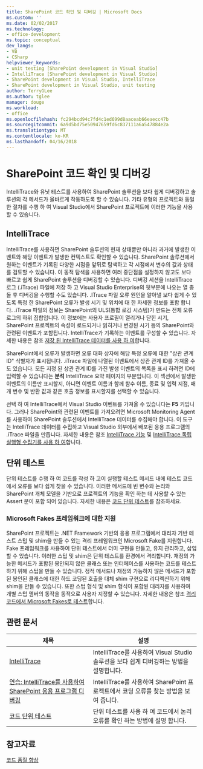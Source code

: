 ```yaml
---
title: SharePoint 코드 확인 및 디버깅 | Microsoft Docs
ms.custom: ''
ms.date: 02/02/2017
ms.technology:
- office-development
ms.topic: conceptual
dev_langs:
- VB
- CSharp
helpviewer_keywords:
- unit testing [SharePoint development in Visual Studio]
- IntelliTrace [SharePoint development in Visual Studio]
- SharePoint development in Visual Studio, IntelliTrace
- SharePoint development in Visual Studio, unit testing
author: TerryGLee
ms.author: tglee
manager: douge
ms.workload:
- office
ms.openlocfilehash: fc294bcd94c7fd4c1ed699d8aaceab66eaecc47b
ms.sourcegitcommit: 6a9d5bd75e50947659fd6c837111a6a547884e2a
ms.translationtype: MT
ms.contentlocale: ko-KR
ms.lasthandoff: 04/16/2018
---
```

# <a name="verifying-and-debugging-sharepoint-code"></a>SharePoint 코드 확인 및 디버깅
 
IntelliTrace와 유닛 테스트를 사용하여 SharePoint 솔루션을 보다 쉽게 디버깅하고 솔루션의 각 메서드가 올바르게 작동하도록 할 수 있습니다. 기타 유형의 프로젝트와 동일한 절차를 수행 하 여 Visual Studio에서 SharePoint 프로젝트에 이러한 기능을 사용할 수 있습니다.

## <a name="intellitrace"></a>IntelliTrace

IntelliTrace를 사용하면 SharePoint 솔루션의 현재 상태뿐만 아니라 과거에 발생한 이벤트와 해당 이벤트가 발생한 컨텍스트도 확인할 수 있습니다. SharePoint 솔루션에서 원하는 이벤트가 기록된 다양한 시점을 앞뒤로 탐색하고 각 시점에서 변수의 값과 상태를 검토할 수 있습니다. 이 동적 탐색을 사용하면 여러 중단점을 설정하지 않고도 보다 빠르고 쉽게 SharePoint 솔루션을 디버깅할 수 있습니다. 디버깅 세션을 IntelliTrace 로그 (.iTrace) 파일에 저장 하 고 Visual Studio Enterprise의 뒷부분에 나오는 열 충돌 후 디버깅을 수행할 수도 있습니다. .ITrace 파일 오류 원인을 알아낼 보다 쉽게 수 있도록 특정 한 SharePoint 오류가 발생 시기 및 위치에 대 한 자세한 정보를 포함 합니다. .iTrace 파일의 정보는 SharePoint의 ULS(통합 로깅 시스템)가 만드는 전체 오류 로그의 하위 집합입니다. 이 정보에는 사용자 프로필이 열리거나 닫힌 시기, SharePoint 프로젝트의 속성이 로드되거나 읽히거나 변경된 시기 등의 SharePoint와 관련된 이벤트가 포함됩니다. IntelliTrace가 기록하는 이벤트를 구성할 수 있습니다. 자세한 내용은 참조 [저장 된 IntelliTrace 데이터를 사용 하 여](/visualstudio/debugger/using-saved-intellitrace-data)합니다.

SharePoint에서 오류가 발생하면 오류 대화 상자에 해당 특정 오류에 대한 "상관 관계 ID" 식별자가 표시됩니다. .iTrace 파일에 나열된 이벤트에서 상관 관계 ID를 가져올 수도 있습니다. 모든 지정 된 상관 관계 ID를 가진 발생 이벤트의 목록을 표시 하려면 ID에 입력할 수 있습니다는 **분석** IntelliTrace 요약 페이지의 부분입니다. 이 섹션에서 발생한 이벤트의 이름만 표시할지, 아니면 이벤트 이름과 함께 함수 이름, 종료 및 입력 지점, 매개 변수 및 반환 값과 같은 호출 정보를 표시할지를 선택할 수 있습니다.

선택 하 여 IntelliTrace에서 Visual Studio 이벤트를 가져올 수 있습니다는 **F5** 키입니다. 그러나 SharePoint와 관련된 이벤트를 가져오려면 Microsoft Monitoring Agent를 사용하여 SharePoint 솔루션에서 IntelliTrace 데이터를 수집해야 합니다. 이 도구는 IntelliTrace 데이터를 수집하고 Visual Studio 외부에서 배포된 응용 프로그램의 .iTrace 파일을 만듭니다. 자세한 내용은 참조 [IntelliTrace 기능](/visualstudio/debugger/intellitrace-features) 및 [IntelliTrace 독립 실행형 수집기를 사용 하 여](/visualstudio/debugger/using-the-intellitrace-stand-alone-collector)합니다.

## <a name="unit-testing"></a>단위 테스트

단위 테스트를 수행 하 여 코드를 작성 하 고이 실행할 테스트 메서드 내에 테스트 코드에서 오류를 보다 쉽게 찾을 수 있습니다. 이러한 메서드에 빈 변수와 논리와 SharePoint 개체 모델을 기반으로 프로젝트의 기능을 확인 하는 데 사용할 수 있는 Assert 문이 포함 되어 있습니다. 자세한 내용은 [코드 단위 테스트](/visualstudio/test/unit-test-your-code)를 참조하세요.

### <a name="support-for-microsoft-fakes-framework"></a>Microsoft Fakes 프레임워크에 대한 지원

SharePoint 프로젝트는 .NET Framework 기반의 응용 프로그램에서 대리자 기반 테스트 스텁 및 shim을 만들 수 있는 격리 프레임워크인 Microsoft Fake를 지원합니다. Fake 프레임워크를 사용하여 단위 테스트에서 더미 구현을 만들고, 유지 관리하고, 삽입할 수 있습니다. 이러한 스텁 및 shim은 단위 테스트를 환경에서 격리합니다. 재정의 가능한 메서드가 포함된 봉인되지 않은 클래스 또는 인터페이스를 사용하는 코드를 테스트하기 위해 스텁을 만들 수 있습니다. 정적 메서드나 재정의 가능하지 않은 메서드가 포함된 봉인된 클래스에 대한 하드 코딩된 호출을 대체 shim 구현으로 리디렉션하기 위해 shim을 만들 수 있습니다. 또한 스텁 형식 및 shim 형식이 포함된 대리자를 사용하여 개별 스텁 멤버의 동작을 동적으로 사용자 지정할 수 있습니다. 자세한 내용은 참조 [격리 코드에서 Microsoft Fakes로 테스트](/visualstudio/test/isolating-code-under-test-with-microsoft-fakes)합니다.

## <a name="related-articles"></a>관련 문서

|제목|설명|
|-----------|-----------------|
|[IntelliTrace](/visualstudio/debugger/intellitrace)|IntelliTrace를 사용하여 Visual Studio 솔루션을 보다 쉽게 디버깅하는 방법을 설명합니다.|
|[연습: IntelliTrace를 사용하여 SharePoint 응용 프로그램 디버깅](../sharepoint/walkthrough-debugging-a-sharepoint-application-by-using-intellitrace.md)|IntelliTrace를 사용하여 SharePoint 프로젝트에서 코딩 오류를 찾는 방법을 보여 줍니다.|
|[코드 단위 테스트](/visualstudio/test/unit-test-your-code)|단위 테스트를 사용 하 여 코드에서 논리 오류를 확인 하는 방법에 설명 합니다.|

## <a name="see-also"></a>참고자료

[코드 품질 향상](/visualstudio/test/improve-code-quality)
